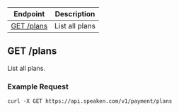 |Endpoint|Description|
|--------|-----------|
|[GET /plans](#get-plans)| List all plans|

## GET /plans

List all plans.

### Example Request

```curl -X GET https://api.speaken.com/v1/payment/plans```
